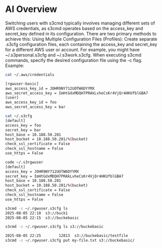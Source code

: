 # AI Overview

Switching users with s3cmd typically involves managing different sets of AWS credentials, as s3cmd operates based on the access_key and secret_key defined in its configuration.
There are two primary methods to achieve this:
Using Multiple Configuration Files (Profiles):
Create separate .s3cfg configuration files, each containing the access_key and secret_key for a different AWS user or account. For example, you might have ~/.s3personal.s3cfg and ~/.s3work.s3cfg.
When executing s3cmd commands, specify the desired configuration file using the -c flag.
Example:

```bash
cat ~/.aws/credentials

[rgwuser-basic]
aws_access_key_id = JOHR9NY712UOTW6DYYMX
aws_secret_access_key = ImHtGdxMDQH7PRAkLvheCsKr4VjQr4HKUfblGBA7
[user]
aws_access_key_id = foo
aws_secret_access_key = bar

cat ~/.s3cfg          
[default]
access_key = foo
secret_key = bar
host_base = 10.188.50.201
host_bucket = 10.188.50.201/%(bucket)
check_ssl_certificate = False
check_ssl_hostname = False
use_https = False

code ~/.s3rgwuser
[default]
access_key = JOHR9NY712UOTW6DYYMX
secret_key = ImHtGdxMDQH7PRAkLvheCsKr4VjQr4HKUfblGBA7
host_base = 10.188.50.201
host_bucket = 10.188.50.201/%(bucket)
check_ssl_certificate = False
check_ssl_hostname = False
use_https = False

s3cmd -c ~/.rgwuser.s3cfg ls
2025-08-05 22:10  s3://buck1
2025-08-05 22:15  s3://buckebasic

s3cmd -c ~/.rgwuser.s3cfg ls s3://buckebasic

2025-08-05 22:25        12813  s3://buckebasic/testfile
s3cmd -c ~/.rgwuser.s3cfg put my-file.txt s3://buckebasic/
```
